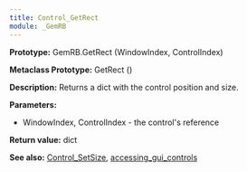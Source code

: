 ```yaml
---
title: Control_GetRect
module: _GemRB
---
```


**Prototype:** GemRB.GetRect (WindowIndex, ControlIndex)

**Metaclass Prototype:** GetRect ()

**Description:** Returns a dict with the control position and size.

**Parameters:**
  * WindowIndex, ControlIndex - the control's reference

**Return value:** dict

**See also:** [Control_SetSize](Control_SetSize.md), [accessing_gui_controls](accessing_gui_controls.md)
